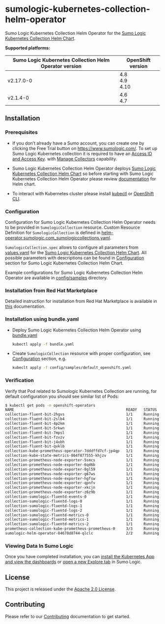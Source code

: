 # sumologic-kubernetes-collection-helm-operator

Sumo Logic Kubernetes Collection Helm Operator for the [Sumo Logic Kubernetes Collection Helm Chart][helm-chart-repo].

**Supported platforms:**

| Sumo Logic Kubernetes Collection Helm Operator version | OpenShift version    |
|--------------------------------------------------------|----------------------|
| v2.17.0-0                                              | 4.8<br/>4.9<br/>4.10 |
| v2.1.4-0                                               | 4.6<br/>4.7          |

## Installation

### Prerequisites

- If you don’t already have a Sumo account, you can create one by clicking the Free Trial button on https://www.sumologic.com/.
  To set up Sumo Logic Kubernetes collection it is required to have an [Access ID and Access Key][access_keys].
  with [Manage Collectors][role_capabilities] capability.

- Sumo Logic Kubernetes Collection Helm Operator deploys [Sumo Logic Kubernetes Collection Helm Chart][helm-chart-repo] so before starting with Sumo Logic Kubernetes Collection Helm Operator please review [documentation][helm-docs] for Helm chart.

- To interact with Kubernetes cluster please install [kubectl][kubectl_install] or [OpenShift CLI][oc_install].

[access_keys]: https://help.sumologic.com/Manage/Security/Access-Keys
[role_capabilities]: https://help.sumologic.com/Manage/Users-and-Roles/Manage-Roles/05-Role-Capabilities#data-management
[helm-chart-repo]: https://github.com/SumoLogic/sumologic-kubernetes-collection
[helm-docs]: https://github.com/SumoLogic/sumologic-kubernetes-collection/tree/release-v2.1/deploy/docs
[kubectl_install]: https://kubernetes.io/docs/tasks/tools/install-kubectl-linux/
[oc_install]: https://docs.openshift.com/container-platform/4.7/cli_reference/openshift_cli/getting-started-cli.html

### Configuration

Configuration for Sumo Logic Kubernetes Collection Helm Operator needs to be provided in `SumologicCollection` resource.
Custom Resource Definition for `SumologicCollection` is defined in
[helm-operator.sumologic.com_sumologiccollections.yaml][crd].

`SumologicCollection.spec` allows to configure all parameters from [values.yaml][values.yaml] for the
[Sumo Logic Kubernetes Collection Helm Chart][helm-chart-repo].
All possible parameters with descriptions can be found in [Configuration][helm-chart-configuration]
section for Sumo Logic Kubernetes Collection Helm Chart.

Example configurations for Sumo Logic Kubernetes Collection Helm Operator are available in [config/samples](config/samples) directory.

### Installation from Red Hat Marketplace

Detailed instruction for installation from Red Hat Marketplace is available in [this](docs/install_from_redhat_marketplace.md) documentation.

### Installation using bundle.yaml

- Deploy Sumo Logic Kubernetes Collection Helm Operator using [bundle.yaml](bundle.yaml)

  ```bash
  kubectl apply -f bundle.yaml
  ```

- Create `SumologicCollection` resource with proper configuration, see [Configuration](#configuration) section, e.g.

  ```bash
  kubeclt apply -f config/samples/default_openshift.yaml
  ```

### Verification

Verify that Pod related to Sumologic Kubernetes Collection are running,
for default configuration you should see similar list of Pods:

```bash
$ kubectl get pods -n openshift-operators
NAME                                                   READY   STATUS    RESTARTS   AGE
collection-fluent-bit-2hgvs                            1/1     Running   0          3m42s
collection-fluent-bit-2slb4                            1/1     Running   0          3m42s
collection-fluent-bit-4p2km                            1/1     Running   0          3m42s
collection-fluent-bit-5rkwn                            1/1     Running   0          3m42s
collection-fluent-bit-7mpsl                            1/1     Running   0          3m41s
collection-fluent-bit-fzvzv                            1/1     Running   0          3m42s
collection-fluent-bit-j4xbh                            1/1     Running   0          3m41s
collection-fluent-bit-qvklb                            1/1     Running   0          3m42s
collection-kube-prometheus-operator-7dddffd7cf-jp4qp   1/1     Running   0          3m42s
collection-kube-state-metrics-864f877555-khjzv         1/1     Running   0          3m42s
collection-prometheus-node-exporter-5smcs              1/1     Running   0          3m42s
collection-prometheus-node-exporter-6qd6b              1/1     Running   0          3m41s
collection-prometheus-node-exporter-8gl59              1/1     Running   0          3m41s
collection-prometheus-node-exporter-g67ws              1/1     Running   0          3m41s
collection-prometheus-node-exporter-hgfsw              1/1     Running   0          3m41s
collection-prometheus-node-exporter-qpnfv              1/1     Running   0          3m42s
collection-prometheus-node-exporter-xkcjn              1/1     Running   0          3m42s
collection-prometheus-node-exporter-z6z9b              1/1     Running   0          3m41s
collection-sumologic-fluentd-events-0                  1/1     Running   0          3m41s
collection-sumologic-fluentd-logs-0                    1/1     Running   0          3m41s
collection-sumologic-fluentd-logs-1                    1/1     Running   0          3m41s
collection-sumologic-fluentd-logs-2                    1/1     Running   0          3m41s
collection-sumologic-fluentd-metrics-0                 1/1     Running   0          3m41s
collection-sumologic-fluentd-metrics-1                 1/1     Running   0          3m41s
collection-sumologic-fluentd-metrics-2                 1/1     Running   0          3m41s
prometheus-collection-kube-prometheus-prometheus-0     3/3     Running   1          3m22s
sumologic-helm-operator-84678d8744-qlclc               2/2     Running   0          64m
```

### Viewing Data In Sumo Logic

Once you have completed installation, you can [install the Kubernetes App and view the dashboards][install_apps]
or [open a new Explore tab][k8s_tab] in Sumo Logic.

[install_apps]: https://help.sumologic.com/07Sumo-Logic-Apps/10Containers_and_Orchestration/Kubernetes/Install_the_Kubernetes_App%2C_Alerts%2C_and_view_the_Dashboards
[k8s_tab]: https://help.sumologic.com/Observability_Solution/Kubernetes_Solution/Navigate_your_Kubernetes_environment

## License

This project is released under the [Apache 2.0 License](licenses/LICENSE).

## Contributing

Please refer to our [Contributing](CONTRIBUTING.md) documentation to get started.

[helm-chart-repo]: https://github.com/SumoLogic/sumologic-kubernetes-collection
[helm-chart-configuration]: https://github.com/SumoLogic/sumologic-kubernetes-collection/blob/release-v2.1/deploy/helm/sumologic/README.md#configuration
[crd]: config/crd/bases/helm-operator.sumologic.com_sumologiccollections.yaml
[values.yaml]: https://github.com/SumoLogic/sumologic-kubernetes-collection/blob/release-v2.1/deploy/helm/sumologic/values.yaml
